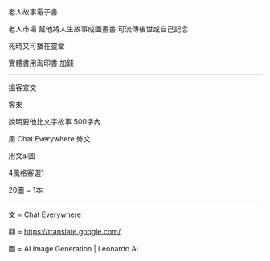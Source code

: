老人故事電子書

老人市場 
幫他將人生故事成圖畫書
可流傳後世或自己記念

死時又可播在靈堂

實體書用淘印書 加錢

---

搵客宣文

客來

說明要他比文字故事 500字內

用 Chat Everywhere 修文

用文ai圖

4風格客選1

20圖 = 1本

--- 


文 = Chat Everywhere

翻 = https://translate.google.com/

圖 = AI Image Generation | Leonardo.Ai


